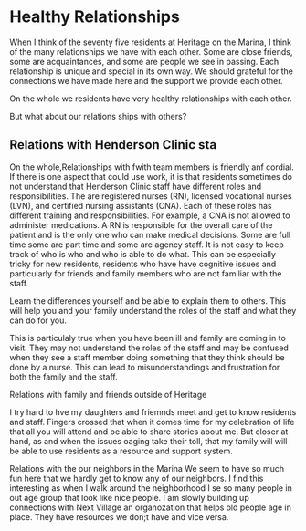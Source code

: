 # Healthy Relationships

When I think of the seventy five residents at Heritage on the Marina, I think of the many relationships we have with each other. Some are close friends, some are acquaintances, and some are people we see in passing. Each relationship is unique and special in its own way. We should grateful for the connections we have made here and the support we provide each other.

On the whole we residents have very healthy relationships with each other.

But what about our relations ships with others?

## Relations with Henderson Clinic sta

On the whole,Relationships with fwith team members is friendly anf cordial. If there is one aspect that could use work, it is that residents sometimes do not understand that Henderson Clinic staff have different roles and responsibilities. The are registered nurses (RN), licensed vocational nurses (LVN), and certified nursing assistants (CNA). Each of these roles has different training and responsibilities. For example, a CNA is not allowed to administer medications. A RN is responsible for the overall care of the patient and is the only one who can make medical decisions. Some are full time some are part time and some are agency staff. It is not easy to keep track of who is who and who is able to do what. This can be especially tricky for new residents, residents who have have cognitive issues and particularly for friends and family members who are not familiar with the staff.

Learn the differences yourself and be able to explain them to others. This will help you and your family understand the roles of the staff and what they can do for you.

This is particulaly true when you have been ill and family are coming in to visit. They may not understand the roles of the staff and may be confused when they see a staff member doing something that they think should be done by a nurse. This can lead to misunderstandings and frustration for both the family and the staff.

Relations with family and friends outside of Heritage

I try hard to hve my daughters and friemnds meet and get to know residents and staff. Fingers crossed that when it comes time for my celebration of life that all you will attend and be able to share stories about me. But closer at hand, as and when the issues oaging take their toll, that my family will will be able to use residents as a resource and support system.

Relations with the our neighbors in the Marina
We seem to have so much fun here that we hardly get to know any of our neighbors. I find this interesting as when I walk around the neighborhood I se so many people in out age group that look like nice people. I am slowly building up connections with Next Village an organozation that helps old people age in place. They have resources we don;t have and vice versa.





